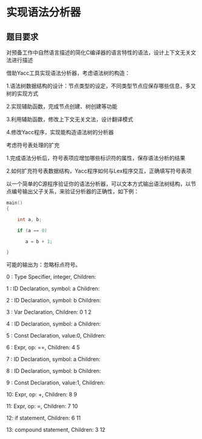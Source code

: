 实现语法分析器
====
题目要求
----
对预备工作中自然语言描述的简化C编译器的语言特性的语法，设计上下文无关文法进行描述<br>

借助Yacc工具实现语法分析器，考虑语法树的构造：<br>

1.语法树数据结构的设计：节点类型的设定，不同类型节点应保存哪些信息，多叉树的实现方式<br>

2.实现辅助函数，完成节点创建、树创建等功能<br>

3.利用辅助函数，修改上下文无关文法，设计翻译模式<br>

4.修改Yacc程序，实现能构造语法树的分析器<br>

考虑符号表处理的扩充<br>

1.完成语法分析后，符号表项应增加哪些标识符的属性，保存语法分析的结果<br>

2.如何扩充符号表数据结构，Yacc程序如何与Lex程序交互，正确填写符号表项<br>

 

以一个简单的C源程序验证你的语法分析器，可以文本方式输出语法树结构，以节点编号输出父子关系，来验证分析器的正确性，如下例：<br>

```c++
main()
{

    int a, b;

    if (a == 0)

       a = b + 1;

}
```

可能的输出为：忽略标点符号。<br>

0 : Type Specifier,   integer,    Children:<br>

1 : ID Declaration,   symbol: a   Children:<br>

2 : ID Declaration,   symbol: b   Children:<br>

3 : Var Declaration,          Children: 0  1  2<br>

4 : ID Declaration,   symbol: a   Children:<br>

5 : Const Declaration, value:0,    Children:<br>

6 : Expr,        op: ==,    Children: 4  5<br>

7 : ID Declaration,   symbol: a   Children:<br>

8 : ID Declaration,   symbol: b   Children:<br>

9 : Const Declaration, value:1,    Children:<br>

10: Expr,        op: +,     Children: 8  9<br>

11: Expr,        op: =,     Children: 7  10<br>

12: if statement,           Children: 6  11<br>

13: compound statement,        Children: 3 12<br>

